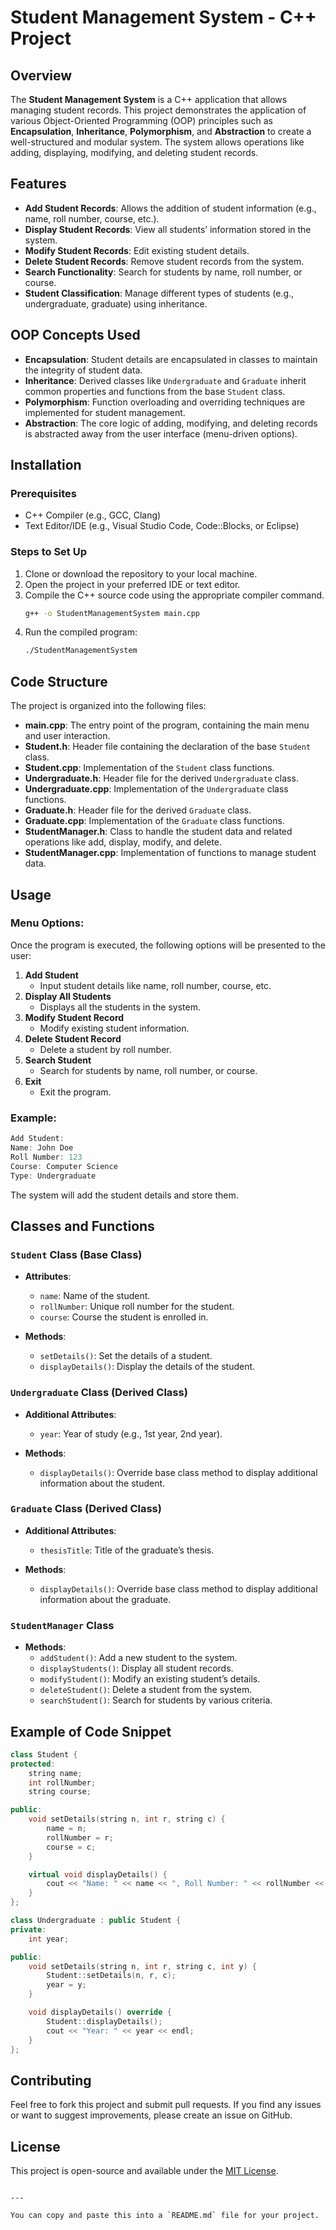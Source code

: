 # Student Management System - C++ Project

## Overview
The **Student Management System** is a C++ application that allows managing student records. This project demonstrates the application of various Object-Oriented Programming (OOP) principles such as **Encapsulation**, **Inheritance**, **Polymorphism**, and **Abstraction** to create a well-structured and modular system. The system allows operations like adding, displaying, modifying, and deleting student records.

## Features
- **Add Student Records**: Allows the addition of student information (e.g., name, roll number, course, etc.).
- **Display Student Records**: View all students’ information stored in the system.
- **Modify Student Records**: Edit existing student details.
- **Delete Student Records**: Remove student records from the system.
- **Search Functionality**: Search for students by name, roll number, or course.
- **Student Classification**: Manage different types of students (e.g., undergraduate, graduate) using inheritance.

## OOP Concepts Used
- **Encapsulation**: Student details are encapsulated in classes to maintain the integrity of student data.
- **Inheritance**: Derived classes like `Undergraduate` and `Graduate` inherit common properties and functions from the base `Student` class.
- **Polymorphism**: Function overloading and overriding techniques are implemented for student management.
- **Abstraction**: The core logic of adding, modifying, and deleting records is abstracted away from the user interface (menu-driven options).

## Installation

### Prerequisites
- C++ Compiler (e.g., GCC, Clang)
- Text Editor/IDE (e.g., Visual Studio Code, Code::Blocks, or Eclipse)

### Steps to Set Up
1. Clone or download the repository to your local machine.
2. Open the project in your preferred IDE or text editor.
3. Compile the C++ source code using the appropriate compiler command.
   ```bash
   g++ -o StudentManagementSystem main.cpp
   ```
4. Run the compiled program:
   ```bash
   ./StudentManagementSystem
   ```

## Code Structure
The project is organized into the following files:

- **main.cpp**: The entry point of the program, containing the main menu and user interaction.
- **Student.h**: Header file containing the declaration of the base `Student` class.
- **Student.cpp**: Implementation of the `Student` class functions.
- **Undergraduate.h**: Header file for the derived `Undergraduate` class.
- **Undergraduate.cpp**: Implementation of the `Undergraduate` class functions.
- **Graduate.h**: Header file for the derived `Graduate` class.
- **Graduate.cpp**: Implementation of the `Graduate` class functions.
- **StudentManager.h**: Class to handle the student data and related operations like add, display, modify, and delete.
- **StudentManager.cpp**: Implementation of functions to manage student data.

## Usage

### Menu Options:
Once the program is executed, the following options will be presented to the user:

1. **Add Student**
   - Input student details like name, roll number, course, etc.
2. **Display All Students**
   - Displays all the students in the system.
3. **Modify Student Record**
   - Modify existing student information.
4. **Delete Student Record**
   - Delete a student by roll number.
5. **Search Student**
   - Search for students by name, roll number, or course.
6. **Exit**
   - Exit the program.

### Example:

```cpp
Add Student:
Name: John Doe
Roll Number: 123
Course: Computer Science
Type: Undergraduate
```

The system will add the student details and store them.

## Classes and Functions

### `Student` Class (Base Class)
- **Attributes**:
  - `name`: Name of the student.
  - `rollNumber`: Unique roll number for the student.
  - `course`: Course the student is enrolled in.
  
- **Methods**:
  - `setDetails()`: Set the details of a student.
  - `displayDetails()`: Display the details of the student.
  
### `Undergraduate` Class (Derived Class)
- **Additional Attributes**:
  - `year`: Year of study (e.g., 1st year, 2nd year).
  
- **Methods**:
  - `displayDetails()`: Override base class method to display additional information about the student.

### `Graduate` Class (Derived Class)
- **Additional Attributes**:
  - `thesisTitle`: Title of the graduate’s thesis.

- **Methods**:
  - `displayDetails()`: Override base class method to display additional information about the graduate.

### `StudentManager` Class
- **Methods**:
  - `addStudent()`: Add a new student to the system.
  - `displayStudents()`: Display all student records.
  - `modifyStudent()`: Modify an existing student’s details.
  - `deleteStudent()`: Delete a student from the system.
  - `searchStudent()`: Search for students by various criteria.

## Example of Code Snippet

```cpp
class Student {
protected:
    string name;
    int rollNumber;
    string course;

public:
    void setDetails(string n, int r, string c) {
        name = n;
        rollNumber = r;
        course = c;
    }

    virtual void displayDetails() {
        cout << "Name: " << name << ", Roll Number: " << rollNumber << ", Course: " << course << endl;
    }
};

class Undergraduate : public Student {
private:
    int year;

public:
    void setDetails(string n, int r, string c, int y) {
        Student::setDetails(n, r, c);
        year = y;
    }

    void displayDetails() override {
        Student::displayDetails();
        cout << "Year: " << year << endl;
    }
};
```

## Contributing

Feel free to fork this project and submit pull requests. If you find any issues or want to suggest improvements, please create an issue on GitHub.

## License
This project is open-source and available under the [MIT License](LICENSE).
```

---

You can copy and paste this into a `README.md` file for your project.
